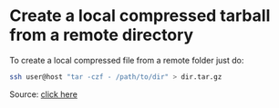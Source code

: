 # Create a local compressed tarball from a remote directory
To create a local compressed file from a remote folder just do:
```bash
ssh user@host "tar -czf - /path/to/dir" > dir.tar.gz
```

Source: [click here](https://www.commandlinefu.com/commands/view/9900/create-a-local-compressed-tarball-from-remote-host-directory)